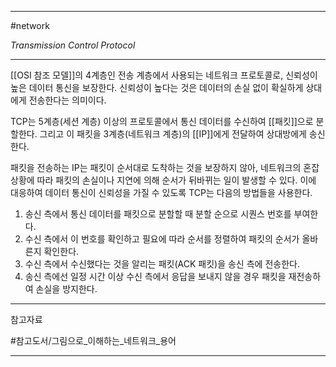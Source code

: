 
---

#network 

*Transmission Control Protocol*

---

[[OSI 참조 모델]]의 4계층인 전송 계층에서 사용되는 네트워크 프로토콜로, 신뢰성이 높은 데이터 통신을 보장한다. 신뢰성이 높다는 것은 데이터의 손실 없이 확실하게 상대에게 전송한다는 의미이다.

TCP는 5계층(세션 계층) 이상의 프로토콜에서 통신 데이터를 수신하여 [[패킷]]으로 분할한다. 그리고 이 패킷을 3계층(네트워크 계층)의 [[IP]]에게 전달하여 상대방에게 송신한다.

패킷을 전송하는 IP는 패킷이 순서대로 도착하는 것을 보장하지 않아, 네트워크의 혼잡 상황에 따라 패킷의 손실이나 지연에 의해 순서가 뒤바뀌는 일이 발생할 수 있다. 이에 대응하여 데이터 통신이 신뢰성을 가질 수 있도록 TCP는 다음의 방법들을 사용한다.

1. 송신 측에서 통신 데이터를 패킷으로 분할할 때 분할 순으로 시퀀스 번호를 부여한다.
2. 수신 측에서 이 번호를 확인하고 필요에 따라 순서를 정렬하여 패킷의 순서가 올바른지 확인한다.
3. 수신 측에서 수신했다는 것을 알리는 패킷(ACK 패킷)을 송신 측에 전송한다.
4. 송신 측에선 일정 시간 이상 수신 측에서 응답을 보내지 않을 경우 패킷을 재전송하여 손실을 방지한다.

---

참고자료

#참고도서/그림으로_이해하는_네트워크_용어

---